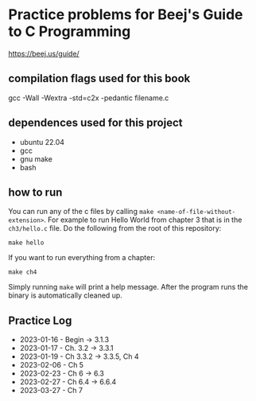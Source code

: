 # Practice problems for Beej's Guide to C Programming

https://beej.us/guide/

## compilation flags used for this book
gcc -Wall -Wextra -std=c2x -pedantic filename.c

## dependences used for this project
* ubuntu 22.04
* gcc
* gnu make
* bash

## how to run
You can run any of the c files by calling `make <name-of-file-without-extension>`. For example to run Hello World from chapter 3 that is in the `ch3/hello.c` file. Do the following from the root of this repository:
```
make hello
```

If you want to run everything from a chapter:
```
make ch4
```

Simply running `make` will print a help message. After the program runs the binary is automatically cleaned up.

## Practice Log
* 2023-01-16 - Begin -> 3.1.3
* 2023-01-17 - Ch. 3.2 -> 3.3.1
* 2023-01-19 - Ch 3.3.2 -> 3.3.5, Ch 4
* 2023-02-06 - Ch 5
* 2023-02-23 - Ch 6 -> 6.3
* 2023-02-27 - Ch 6.4 -> 6.6.4
* 2023-03-27 - Ch 7
